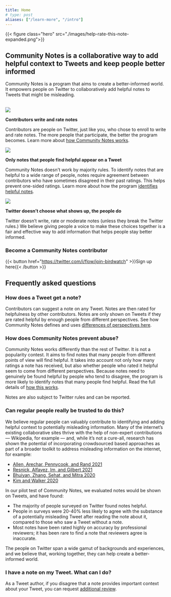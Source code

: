 ```yaml
---
title: Home
# type: post
aliases: ["/learn-more", "/intro"]
---
```


{{< figure class="hero" src="./images/help-rate-this-note-expanded.png">}}

## Community Notes is a collaborative way to add helpful context to Tweets and keep people better informed

Community Notes is a program that aims to create a better-informed world. It empowers people on Twitter to collaboratively add helpful notes to Tweets that might be misleading.

<br/>

<div class="info-item">
<img src="./images/write.svg">
<div>

**Contributors write and rate notes**

Contributors are people on Twitter, just like you, who chose to enroll to write and rate notes. The more people that participate, the better the program becomes. Learn more about [how Community Notes works](./overview/).

</div>
</div>

<div class="info-item">
<img src="./images/rate.svg">
<div>

**Only notes that people find helpful appear on a Tweet**

Community Notes doesn't work by majority rules. To identify notes that are helpful to a wide range of people, notes require agreement between contributors who have sometimes disagreed in their past ratings. This helps prevent one-sided ratings. Learn more about how the program [identifies helpful notes](./diversity/).

</div>
</div>

<div class="info-item">
<img src="./images/people.svg">
<div>

**Twitter doesn’t choose what shows up, the people do**

Twitter doesn’t write, rate or moderate notes (unless they break the Twitter rules.) We believe giving people a voice to make these choices together is a fair and effective way to add information that helps people stay better informed.

</div>
</div>

<div class="info-box">

### Become a Community Notes contributor

{{< button href="https://twitter.com/i/flow/join-birdwatch" >}}Sign up here{{< /button >}}

</div>

## Frequently asked questions

### How does a Tweet get a note?

Contributors can suggest a note on any Tweet. Notes are then rated for helpfulness by other contributors. Notes are only shown on Tweets if they are rated helpful by enough people from different perspectives. See how Community Notes defines and uses [differences of perspectives here](diversity-of-perspectives/).

### How does Community Notes prevent abuse?

Community Notes works differently than the rest of Twitter. It is not a popularity contest. It aims to find notes that many people from different points of view will find helpful. It takes into account not only how many ratings a note has received, but also whether people who rated it helpful seem to come from different perspectives. Because notes need to genuinely be found helpful by people who tend to disagree, the program is more likely to identify notes that many people find helpful. Read the full details of [how this works](diversity-of-perspectives/).

Notes are also subject to Twitter rules and can be reported.

### Can regular people really be trusted to do this?

We believe regular people can valuably contribute to identifying and adding helpful context to potentially misleading information. Many of the internet’s existing collaborative sites thrive with the help of non-expert contributions — Wikipedia, for example — and, while it’s not a cure-all, research has shown the potential of incorporating crowdsourced based approaches as part of a broader toolkit to address misleading information on the internet, for example:

- [Allen, Arechar, Pennycook, and Rand 2021](https://www.science.org/doi/10.1126/sciadv.abf4393)
- [Resnick, Alfayez, Im, and Gilbert 2021](https://arxiv.org/abs/2108.07898)
- [Bhuiyan, Zhang, Sehat, and Mitra 2020](https://arxiv.org/pdf/2008.09533.pdf)
- [Kim and Walker 2020](https://misinforeview.hks.harvard.edu/article/leveraging-volunteer-fact-checking-to-identify-misinformation-about-covid-19-in-social-media/)

In our pilot test of Community Notes, we evaluated notes would be shown on Tweets, and have found:

- The majority of people surveyed on Twitter found notes helpful.
- People in surveys were 20-40% less likely to agree with the substance of a potentially misleading Tweet after reading the note about it, compared to those who saw a Tweet without a note.
- Most notes have been rated highly on accuracy by professional reviewers; it has been rare to find a note that reviewers agree is inaccurate.

The people on Twitter span a wide gamut of backgrounds and experiences, and we believe that, working together, they can help create a better-informed world.

### I have a note on my Tweet. What can I do?

As a Tweet author, if you disagree that a note provides important context about your Tweet, you can request [additional review](./additional-review/).
